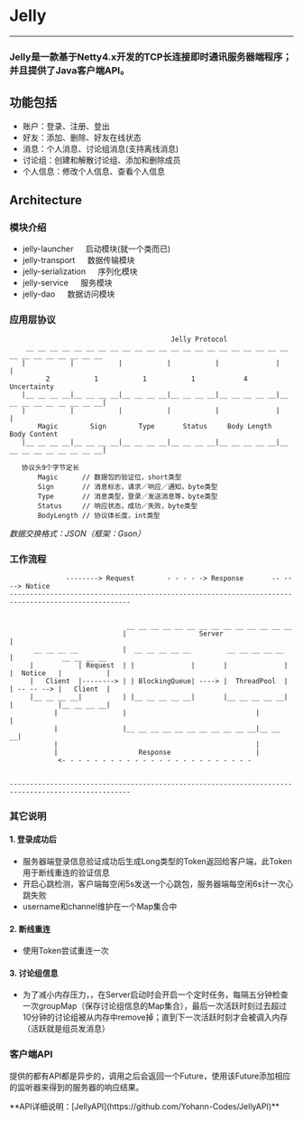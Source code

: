 # Jelly
---
### Jelly是一款基于Netty4.x开发的TCP长连接即时通讯服务器端程序；并且提供了Java客户端API。

## 功能包括
- 账户：登录、注册、登出
- 好友：添加、删除、好友在线状态
- 消息：个人消息、讨论组消息(支持离线消息)
- 讨论组：创建和解散讨论组、添加和删除成员
- 个人信息：修改个人信息、查看个人信息

## Architecture
### 模块介绍
- jelly-launcher &#12288; 启动模块(就一个类而已)
- jelly-transport &#12288; 数据传输模块
- jelly-serialization &#12288; 序列化模块
- jelly-service &#12288; 服务模块
- jelly-dao &#12288; 数据访问模块

### 应用层协议
```
                                        Jelly Protocol
    __ __ __ __ __ __ __ __ __ __ __ __ __ __ __ __ __ __ __ __ __ __ __ __ __ __ __ __ __ __
   |           |           |           |           |              |                          |
         2           1           1           1            4               Uncertainty
   |__ __ __ __|__ __ __ __|__ __ __ __|__ __ __ __|__ __ __ __ __|__ __ __ __ __ __ __ __ __|
   |           |           |           |           |              |                          |
       Magic        Sign        Type       Status     Body Length         Body Content
   |__ __ __ __|__ __ __ __|__ __ __ __|__ __ __ __|__ __ __ __ __|__ __ __ __ __ __ __ __ __|
 
   协议头9个字节定长
       Magic      // 数据包的验证位，short类型
       Sign       // 消息标志，请求／响应／通知，byte类型
       Type       // 消息类型，登录／发送消息等，byte类型
       Status     // 响应状态，成功／失败，byte类型
       BodyLength // 协议体长度，int类型
```
*数据交换格式：JSON（框架：Gson）*

### 工作流程
```
              --------> Request        - - - - -> Response       -- -- --> Notice                    
---------------------------------------------------------------------------------------------------- 
                                                                                                     
                                                                                                     
                             __ __ __ __ __ __ __ __ __ __ __ __ __ __                               
                            |                  Server                 |                              
      __ __ __ __           |  __ __ __ __ __         __ __ __ __ __  |            __ __ __ __       
     |           | Request  | |              |       |              | |  Notice   |           |      
     |   Client  |--------> | | BlockingQueue| ----> |  ThreadPool  | | -- -- --> |   Client  |      
     |__ __ __ __|          | |__ __ __ __ __|       |__ __ __ __ __| |           |__ __ __ __|      
           |                |                                |        |                              
           |                |__ __ __ __ __ __ __ __ __ __ __|__ __ __|                              
           |                                                 |                                       
           |                    Response                     |                                       
            <- - - - - - - - - - - - - - - - - - - - - - - -                                         
                                                                                                     
                                                                                                     
---------------------------------------------------------------------------------------------------- 
```

### 其它说明
#### 1. 登录成功后
- 服务器端登录信息验证成功后生成Long类型的Token返回给客户端，此Token用于断线重连的验证信息
- 开启心跳检测，客户端每空闲5s发送一个心跳包，服务器端每空闲6s计一次心跳失败
- username和channel维护在一个Map集合中

#### 2. 断线重连
- 使用Token尝试重连一次

#### 3. 讨论组信息
- 为了减小内存压力，，在Server启动时会开启一个定时任务，每隔五分钟检查一次groupMap（保存讨论组信息的Map集合），最后一次活跃时刻过去超过10分钟的讨论组被从内存中remove掉；直到下一次活跃时刻才会被调入内存（活跃就是组员发消息）

### 客户端API
提供的都有API都是异步的，调用之后会返回一个Future，使用该Future添加相应的监听器来得到的服务器的响应结果。
<p>
**API详细说明：[JellyAPI](https://github.com/Yohann-Codes/JellyAPI)**
